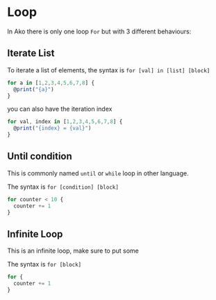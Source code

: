 # Loop

In Ako there is only one loop `For` but with 3 different behaviours:

## Iterate List
To iterate a list of elements, the syntax is `for [val] in [list] [block]`
```js
for a in [1,2,3,4,5,6,7,8] {
  @print("{a}")
}
```
you can also have the iteration index
```js
for val, index in [1,2,3,4,5,6,7,8] {
  @print("{index} = {val}")
}
```

## Until condition
This is commonly named `until` or `while` loop in other language.

The syntax is `for [condition] [block]`
```js
for counter < 10 {
  counter += 1
}
```

## Infinite Loop
This is an infinite loop, make sure to put some

The syntax is `for [block]`
```js
for {
  counter += 1
}
```
